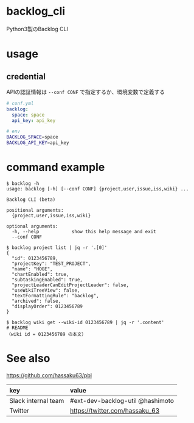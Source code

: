 # backlog_cli
Python3製のBacklog CLI

# usage

## credential

APIの認証情報は `--conf CONF` で指定するか、環境変数で定義する

```yaml
# conf.yml
backlog:
  space: space
  api_key: api_key
``` 

```bash
# env
BACKLOG_SPACE=space
BACKLOG_API_KEY=api_key
```

# command example

```
$ backlog -h
usage: backlog [-h] [--conf CONF] {project,user,issue,iss,wiki} ...

Backlog CLI (beta)

positional arguments:
  {project,user,issue,iss,wiki}

optional arguments:
  -h, --help            show this help message and exit
  --conf CONF
```

```
$ backlog project list | jq -r '.[0]'
{
  "id": 0123456789,
  "projectKey": "TEST_PROJECT",
  "name": "HOGE",
  "chartEnabled": true,
  "subtaskingEnabled": true,
  "projectLeaderCanEditProjectLeader": false,
  "useWikiTreeView": false,
  "textFormattingRule": "backlog",
  "archived": false,
  "displayOrder": 0123456789
}
```

```
$ backlog wiki get --wiki-id 0123456789 | jq -r '.content'
# README
（wiki id = 0123456789 の本文）
```


# See also

https://github.com/hassaku63/pbl

|key|value|
|:---|:---|
|Slack internal team|#ext-dev-backlog-util @hashimoto|
|Twitter|https://twitter.com/hassaku_63|
